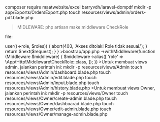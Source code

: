 composer require maatwebsite/excel barryvdh/laravel-dompdf
mkdir -p app/Exports/OrdersExport.php
touch resources/views/admin/orders-pdf.blade.php

> MIDLEWARE:
php artisan make:middleware CheckRole

file:
<?php

namespace App\Http\Middleware;

use Closure;
use Illuminate\Http\Request;
use Symfony\Component\HttpFoundation\Response;

class CheckRole
{
    public function handle(Request $request, Closure $next, ...$roles): Response
    {
        // Cek apakah role user ada di list yang diizinkan
        if (!in_array($request->user()->role, $roles)) {
            abort(403, 'Akses ditolak! Role tidak sesuai.');
        }
        
        return $next($request);
    }
}


>boostrap/app.php
->withMiddleware(function (Middleware $middleware) {
        $middleware->alias([
            'role' => \App\Http\Middleware\CheckRole::class,
        ]);
    })

>Untuk membuat views admin, jalankan perintah ini:
mkdir -p resources/views/Admin
touch resources/views/Admin/dashboard.blade.php
touch resources/views/Admin/edit.blade.php
touch resources/views/Admin/input.blade.php
touch resources/views/Admin/history.blade.php

>Untuk membuat views Owner, jalankan perintah ini:
mkdir -p resources/views/Owner
touch resources/views/Owner/create-admin.blade.php
touch resources/views/Owner/dashboarad.blade.php
touch resources/views/Owner/edit-admin.blade.php
touch resources/views/Owner/manage-admin.blade.php
